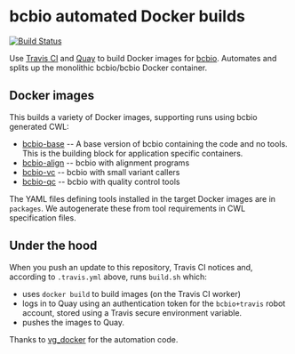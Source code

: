 # bcbio automated Docker builds

[![Build Status](https://travis-ci.org/bcbio/bcbio_docker.svg?branch=master)](https://travis-ci.org/bcbio/bcbio_docker)

Use [Travis CI](https://travis-ci.org/bcbio/bcbio_docker) and
[Quay](https://quay.io/organization/bcbio) to build Docker images for
[bcbio](https://github.com/chapmanb/bcbio-nextgen).
Automates and splits up the monolithic bcbio/bcbio Docker container.

## Docker images

This builds a variety of Docker images, supporting runs using bcbio generated
CWL:

- [bcbio-base](https://quay.io/repository/bcbio/bcbio-base?tab=tags) --
  A base version of bcbio containing the code and no tools. This is the building
  block for application specific containers.
- [bcbio-align](https://quay.io/repository/bcbio/bcbio-base?tab=tags) --
  bcbio with alignment programs
- [bcbio-vc](https://quay.io/repository/bcbio/bcbio-base?tab=tags) --
  bcbio with small variant callers
- [bcbio-qc](https://quay.io/repository/bcbio/bcbio-base?tab=tags) --
  bcbio with quality control tools

The YAML files defining tools installed in the target Docker images are in
`packages`. We autogenerate these from tool requirements in CWL specification
files.

## Under the hood

When you push an update to this repository, Travis CI notices and, according to `.travis.yml` above, runs `build.sh` which:

- uses `docker build` to build images (on the Travis CI worker)
- logs in to Quay using an authentication token for the `bcbio+travis` robot account, stored using a Travis secure environment variable.
- pushes the images to Quay.

Thanks to [vg_docker](https://github.com/vgteam/vg_docker) for the automation
code.
